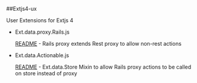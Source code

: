 ##Extjs4-ux

User Extensions for Extjs 4

*	Ext.data.proxy.Rails.js
	
	[README](data/proxy/README.md) - Rails proxy extends Rest proxy to allow non-rest actions


*	Ext.data.Actionable.js

	[README](data/README.md) - Ext.data.Store Mixin to allow Rails proxy actions to be called on store instead of proxy
